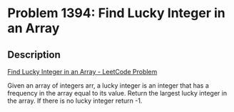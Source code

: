 # Problem 1394: Find Lucky Integer in an Array

## Description

[Find Lucky Integer in an Array - LeetCode Problem](https://leetcode.com/problems/find-lucky-integer-in-an-array/description/)

Given an array of integers arr, a lucky integer is an integer that has a frequency in the array equal to its value.
Return the largest lucky integer in the array. If there is no lucky integer return -1.
